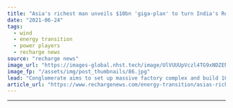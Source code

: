```yaml
---
title: "Asia's richest man unveils $10bn 'giga-plan' to turn India's Reliance into clean energy major"
date: "2021-06-24"
tags: 
  - wind
  - energy transition
  - power players
  - recharge news
source: "recharge news"
image_url: "https://images-global.nhst.tech/image/UlVUUUpVczl4TG9xNDZENUdSdDJMd1Vja2FvQ1hTU3dlcVZadmlGSm9BMD0=/nhst/binary/17055ac9d58c646ac9d35be96ca1fd7f"
image_fp: "/assets/img/post_thumbnails/86.jpg"
lead: "Conglomerate aims to set up massive factory complex and build 100GW of solar, says billionaire chairman Mukesh Ambani"
article_url: "https://www.rechargenews.com/energy-transition/asias-richest-man-unveils-10bn-giga-plan-to-turn-indias-reliance-into-clean-energy-major/2-1-1030616"
---
```


---

